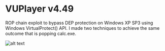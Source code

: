 # VUPlayer v4.49
ROP chain exploit to bypass DEP protection on Windows XP SP3 using Windows VirtualProtect() API. I made two techniques to achieve the same outcome that is popping calc.exe.  


![alt text](https://github.com/ihack4falafel/OSCE/blob/master/Local%20Buffer%20Overflow/VUPlayerv4.49/PoC.PNG)
